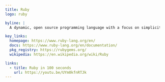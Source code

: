 ```yaml
---
title: Ruby
logo: ruby

byline: |
  A dynamic, open source programming language with a focus on simplicity and productivity. It has an elegant syntax that is natural to read and easy to write. 

key_links:
  homepage: https://www.ruby-lang.org/en/
  docs: https://www.ruby-lang.org/en/documentation/
  pkg_registry: https://rubygems.org/
  wikipedia: https://en.wikipedia.org/wiki/Ruby

links:
  - title: Ruby in 100 seconds
    url: https://youtu.be/UYm0kfnRTJk
---
```


